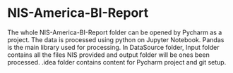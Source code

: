 # NIS-America-BI-Report

The whole NIS-America-BI-Report folder can be opened by Pycharm as a project.
The data is processed using python on Jupyter Notebook. Pandas is the main library used for processing.
In DataSource folder, Input folder contains all the files NIS provided and output folder will be ones been processed.
.idea folder contains content for Pycharm project and git setup.
